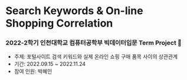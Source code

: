 # Search Keywords & On-line Shopping Correlation

### 2022-2학기 인천대학교 컴퓨터공학부 빅데이터입문 Term Project 💫

* 주제: 포털사이트 검색 키워드와 실제 온라인 쇼핑 구매 품목 사이의 상관관계
* 기간: 2022.09.15 ~ 2022.11.24
* 참여 인원: 박혜인

